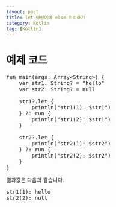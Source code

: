 ```yaml
---
layout: post
title: let 명령어에 else 처리하기
category: Kotlin
tag: [Kotlin]
---
```


# 예제 코드

<pre class="prettyprint">
fun main(args: Array&lt;String&gt;) {
    var str1: String? = "hello"
    var str2: String? = null

    str1?.let {
        println("str1(1): $str1")
    } ?: run {
        println("str1(2): $str1")
    }

    str2?.let {
        println("str2(1): $str2")
    } ?: run {
        println("str2(2): $str2")
    }
}
</pre>

결과값은 다음과 같습니다.

<pre class="prettyprint">
str1(1): hello
str2(2): null
</pre>